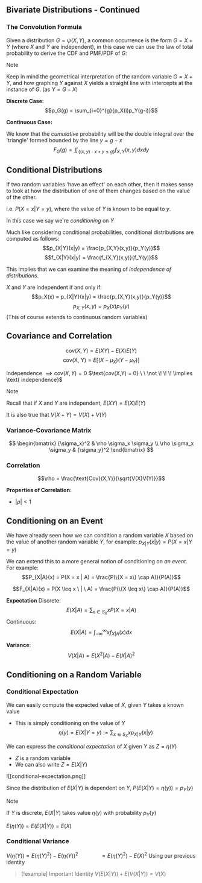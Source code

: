 
## Bivariate Distributions - Continued

### The Convolution Formula

Given a distribution $G = \psi(X,Y)$, a common occurrence is the form $G = X + Y$ (where $X$ and $Y$ are independent), in this case we can use the law of total probability to derive the CDF and PMF/PDF of $G$:

>[!note] 
>Keep in mind the geometrical interpretation of the random variable $G = X + Y$, and how graphing $Y$ against $X$ yields a straight line with intercepts at the instance of $G$. (as $Y = G - X$)

**Discrete Case:**
$$p_G(g) = \sum_{i=0}^{g}{p_X(i)p_Y(g-i)}$$



**Continuous Case:**

We know that the *cumulative* probability will be the double integral over the 'triangle' formed bounded by the line $y = g - x$
$$F_G(g) = \iint_{\{(x,y) : x+y \leq g\}}{}f_{X,Y}(x,y)dxdy$$

## Conditional Distributions

If two random variables 'have an effect' on each other, then it makes sense to look at how the distribution of one of them changes based on the value of the other. 

i.e. $P(X = x | Y = y)$, where the value of $Y$ is known to be equal to $y$.

In this case we say we're *conditioning* on $Y$


Much like considering conditional probabilities, conditional distributions are computed as follows:
$$p_{X|Y}(x|y) = \frac{p_{X,Y}(x,y)}{p_Y(y)}$$
$$f_{X|Y}(x|y) = \frac{f_{X,Y}(x,y)}{f_Y(y)}$$

This implies that we can examine the meaning of *independence of distributions*.

$X$ and $Y$ are independent if and only if:
$$p_X(x) = p_{X|Y}(x|y) = \frac{p_{X,Y}(x,y)}{p_Y(y)}$$
$$p_{X,Y}(x,y) = p_X(x)p_Y(y)$$
(This of course extends to continuous random variables)



## Covariance and Correlation

$$\text{cov}(X,Y) = E(XY)-E(X)E(Y)$$
$$\text{cov(X, Y)} = E[(X-\mu_X)(Y-\mu_Y)]$$


$\text{Independence } \implies \text{cov}(X, Y) = 0$
$\text{cov(X,Y) = 0} \ \ \not \! \! \! \implies \text{ independence}$


>[!note]
>Recall that if $X$ and $Y$ are independent, $E(XY) = E(X)E(Y)$
>
>It is also true that $V(X+Y) = V(X) + V(Y)$


### Variance-Covariance Matrix
$$
\begin{bmatrix}
	{\sigma_x}^2 & \rho \sigma_x \sigma_y \\
	\rho \sigma_x \sigma_y & {\sigma_y}^2
\end{bmatrix}
$$


### Correlation


$$\rho = \frac{\text{Cov}(X,Y)}{\sqrt{V(X)V(Y)}}$$

**Properties of Correlation:**
- $|\rho| < 1$


## Conditioning on an Event

We have already seen how we can condition a random variable $X$ based on the value of another random variable $Y$, for example: $p_{X|Y}(x|y) = P(X = x | Y = y)$


We can extend this to a more general notion of conditioning on *an event*.
For example:
$$P_{X|A}(x) = P(X = x | A) = \frac{P(\{X = x\} \cap A)}{P(A)}$$

$$F_{X|A}(x) = P(X \leq x \ | \ A) = \frac{P(\{X \leq x\} \cap A)}{P(A)}$$

**Expectation**
Discrete:
$$E(X|A) = \sum_{x \in S_X}{xP(X=x|A)}$$
Continuous:
$$E(X|A) = \int_{-\infty}^{\infty}xf_{X|A}(x)dx$$

**Variance**:
$$V(X|A) = E(X^2|A) - E(X|A)^2$$

## Conditioning on a Random Variable



### Conditional Expectation

We can easily compute the expected value of $X$, given $Y$ takes a known value
- This is simply conditioning on the value of $Y$
$$\eta(y) = E(X \vert Y = y) := \sum_{x \in S_X}{x p_{X|Y}(x|y)}$$


We can express the *conditional expectation* of $X$ given $Y$ as $Z = \eta(Y)$
- $Z$ is a random variable
- We can also write $Z = E(X|Y)$

![[conditional-expectation.png]]


Since the distribution of $E(X|Y)$ is dependent on $Y$, $P(E(X|Y) = \eta(y)) = p_Y(y)$


>[!note]
>If $Y$ is discrete, $E(X|Y)$ takes value $\eta(y)$ with probability $p_Y(y)$

$E(\eta(Y)) = E(E(X \vert Y)) = E(X)$



### Conditional Variance

$V(\eta(Y)) = E(\eta(Y)^2) - E(\eta(Y))^2$
$\ \ \ \ \ \ \ \ \ \ \ \ \ \  =E(\eta(Y)^2)-E(X)^2$   Using our previous identity



>[!example] Important Identity
> $V(E(X \vert Y)) + E(V(X \vert Y)) = V(X)$

